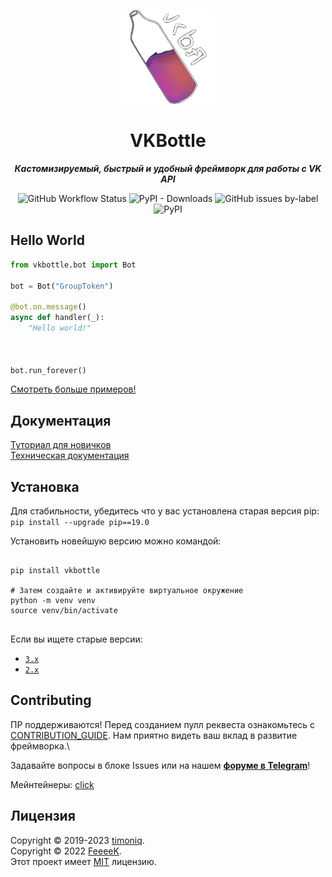 <p align="center">
  <a href="https://github.com/vkbottle/vkbottle">
    <img width="150px" height="150px" alt="VKBottle" src="https://raw.githubusercontent.com/vkbottle/vkbottle/master/docs/logo.svg">
  </a>
</p>
<h1 align="center">
  VKBottle
</h1>
<p align="center">
    <em><b>Кастомизируемый, быстрый и удобный фреймворк для работы с VK API</b></em>
</p>
<p align="center">
  <img alt="GitHub Workflow Status" src="https://img.shields.io/github/actions/workflow/status/vkbottle/vkbottle/push-build.yml">
  <img alt="PyPI - Downloads" src="https://img.shields.io/pypi/dw/vkbottle">
  <img alt="GitHub issues by-label" src="https://img.shields.io/github/issues/vkbottle/vkbottle/bug">
  <img alt="PyPI" src="https://img.shields.io/pypi/v/vkbottle?color=green&label=PyPI">
</p>

## Hello World

```python
from vkbottle.bot import Bot

bot = Bot("GroupToken")

@bot.on.message()
async def handler(_):
    "Hello world!"



bot.run_forever()
```

[Смотреть больше примеров!](https://github.com/vkbottle/vkbottle/tree/master/examples)

## Документация

[Туториал для новичков](https://vkbottle.rtfd.io/ru/latest/tutorial/)\
[Техническая документация](https://vkbottle.rtfd.io/ru/latest)

## Установка

Для стабильности, убедитесь что у вас установлена старая версия pip: `pip install --upgrade pip==19.0`


Установить новейшую версию можно командой:



```shell

pip install vkbottle

# Затем создайте и активируйте виртуальное окружение
python -m venv venv
source venv/bin/activate


```

Если вы ищете старые версии:

- [`3.x`](https://github.com/vkbottle/vkbottle/tree/v3.0)
- [`2.x`](https://github.com/vkbottle/vkbottle/tree/v2.0)

## Contributing

ПР поддерживаются! Перед созданием пулл реквеста ознакомьтесь с [CONTRIBUTION_GUIDE](docs/CONTRIBUTING.md). Нам приятно видеть ваш вклад в развитие фреймворка.\


Задавайте вопросы в блоке Issues или на нашем [**форуме в Telegram**](https://t.me/botoforum)!

Мейнтейнеры: [click](https://github.com/vkbottle/vkbottle/graphs/contributors)

## Лицензия

Copyright © 2019-2023 [timoniq](https://github.com/timoniq).\
Copyright © 2022 [FeeeeK](https://github.com/FeeeeK).\
Этот проект имеет [MIT](https://github.com/vkbottle/vkbottle/blob/master/LICENSE) лицензию.
